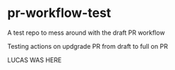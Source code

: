 # pr-workflow-test
A test repo to mess around with the draft PR workflow

Testing actions on updgrade PR from draft to full on PR

LUCAS WAS HERE
